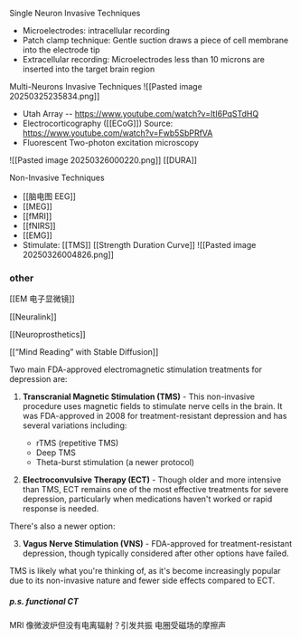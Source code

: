 Single Neuron Invasive Techniques 
- Microelectrodes: intracellular recording 
- Patch clamp technique: Gentle suction draws a piece of cell membrane into the electrode tip 
- Extracellular recording: Microelectrodes less than 10 microns are inserted into the target brain region


Multi-Neurons Invasive Techniques 
![[Pasted image 20250325235834.png]]
- Utah Array -- https://www.youtube.com/watch?v=ItI6PqSTdHQ
- Electrocorticography ([[ECoG]]) Source: https://www.youtube.com/watch?v=Fwb5SbPRfVA
- Fluorescent Two-photon excitation microscopy 


![[Pasted image 20250326000220.png]]
[[DURA]]


Non-Invasive Techniques
- [[脑电图  EEG]]
- [[MEG]]
- [[fMRI]]
- [[fNIRS]]
- [[EMG]]
- Stimulate: [[TMS]]
		[[Strength Duration Curve]]
		![[Pasted image 20250326004826.png]]


### other

[[EM 电子显微镜]]

[[Neuralink]]

[[Neuroprosthetics]]

[[“Mind Reading” with Stable Diffusion]]


Two main FDA-approved electromagnetic stimulation treatments for depression are:

1. **Transcranial Magnetic Stimulation (TMS)** - This non-invasive procedure uses magnetic fields to stimulate nerve cells in the brain. It was FDA-approved in 2008 for treatment-resistant depression and has several variations including:
    
    - rTMS (repetitive TMS)
    - Deep TMS
    - Theta-burst stimulation (a newer protocol)
2. **Electroconvulsive Therapy (ECT)** - Though older and more intensive than TMS, ECT remains one of the most effective treatments for severe depression, particularly when medications haven't worked or rapid response is needed.
    

There's also a newer option:

3. **Vagus Nerve Stimulation (VNS)** - FDA-approved for treatment-resistant depression, though typically considered after other options have failed.

TMS is likely what you're thinking of, as it's become increasingly popular due to its non-invasive nature and fewer side effects compared to ECT.


##### p.s. functional CT

MRI 像微波炉但没有电离辐射？引发共振
电圈受磁场的摩擦声




